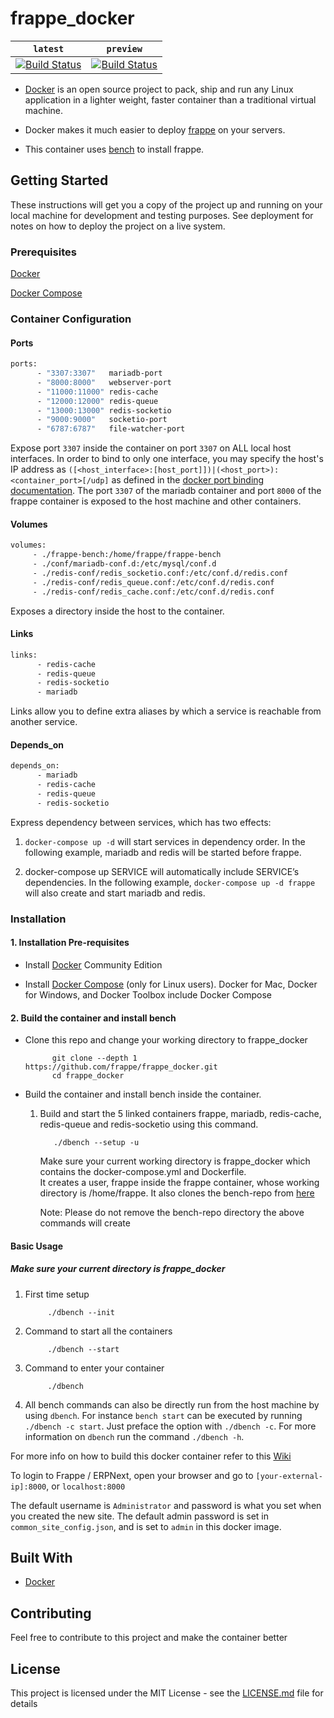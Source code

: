# frappe_docker

| `latest` | `preview` |
|:--------:|:-----:|
| [![Build Status](https://travis-ci.org/chabad360/frappe_docker.svg?branch=master)](https://travis-ci.org/chabad360/frappe_docker) | [![Build Status](https://travis-ci.org/chabad360/frappe_docker.svg?branch=develop)](https://travis-ci.org/chabad360/frappe_docker) |

- [Docker](https://docker.com/) is an open source project to pack, ship and run any Linux application in a lighter weight, faster container than a traditional virtual machine.

- Docker makes it much easier to deploy [frappe](https://github.com/frappe/frappe) on your servers.

- This container uses [bench](https://github.com/frappe/bench) to install frappe.

## Getting Started

These instructions will get you a copy of the project up and running on your local machine for development and testing purposes. See deployment for notes on how to deploy the project on a live system.

### Prerequisites

[Docker](https://www.docker.com/)

[Docker Compose](https://docs.docker.com/compose/overview/)

### Container Configuration

#### Ports

```bash
ports:
      - "3307:3307"   mariadb-port
      - "8000:8000"   webserver-port
      - "11000:11000" redis-cache
      - "12000:12000" redis-queue
      - "13000:13000" redis-socketio
      - "9000:9000"   socketio-port
      - "6787:6787"   file-watcher-port
```

Expose port `3307` inside the container on port `3307` on ALL local host interfaces. In order to bind to only one interface, you may specify the host's IP address as `([<host_interface>:[host_port]])|(<host_port>):<container_port>[/udp]` as defined in the [docker port binding documentation](http://docs.docker.com/userguide/dockerlinks/). The port `3307` of the mariadb container and port `8000` of the frappe container is exposed to the host machine and other containers.

#### Volumes

```bash
volumes:
     - ./frappe-bench:/home/frappe/frappe-bench
     - ./conf/mariadb-conf.d:/etc/mysql/conf.d
     - ./redis-conf/redis_socketio.conf:/etc/conf.d/redis.conf
     - ./redis-conf/redis_queue.conf:/etc/conf.d/redis.conf
     - ./redis-conf/redis_cache.conf:/etc/conf.d/redis.conf
```

Exposes a directory inside the host to the container.

#### Links

```bash
links:
      - redis-cache
      - redis-queue
      - redis-socketio
      - mariadb
```

Links allow you to define extra aliases by which a service is reachable from another service.

#### Depends_on

```bash
depends_on:
      - mariadb
      - redis-cache
      - redis-queue
      - redis-socketio
```

Express dependency between services, which has two effects:

1. `docker-compose up -d` will start services in dependency order. In the following example, mariadb and redis will be started before frappe.

2. docker-compose up SERVICE will automatically include SERVICE’s dependencies. In the following example, `docker-compose up -d frappe` will also create and start mariadb and redis.

### Installation

#### 1. Installation Pre-requisites

- Install [Docker](https://docs.docker.com/engine/installation) Community Edition

- Install [Docker Compose](https://docs.docker.com/compose/install/) (only for Linux users). Docker for Mac, Docker for Windows, and Docker Toolbox include Docker Compose

#### 2. Build the container and install bench

- Clone this repo and change your working directory to frappe_docker

            git clone --depth 1 https://github.com/frappe/frappe_docker.git
            cd frappe_docker

- Build the container and install bench inside the container.

  1. Build and start the 5 linked containers frappe, mariadb, redis-cache, redis-queue and redis-socketio using this command.

            ./dbench --setup -u

      Make sure your current working directory is frappe_docker which contains the docker-compose.yml and Dockerfile.  
      It creates a user, frappe inside the frappe container, whose working directory is /home/frappe. It also clones the bench-repo from [here](https://github.com/frappe/bench)

      Note: Please do not remove the bench-repo directory the above commands will create

#### Basic Usage

##### Make sure your current directory is frappe_docker

1. First time setup

            ./dbench --init

2. Command to start all the containers

            ./dbench --start

3. Command to enter your container  

            ./dbench

4. All bench commands can also be directly run from the host machine by using `dbench`. For instance `bench start` can be executed by running `./dbench -c start`. Just preface the option with `./dbench -c`. For more information on `dbench` run the command `./dbench -h`.

For more info on how to build this docker container refer to this [Wiki](https://github.com/chabad360/frappe_docker/wiki/Hitchhiker's-guide-to-building-this-frappe_docker-image)

To login to Frappe / ERPNext, open your browser and go to `[your-external-ip]:8000`, or `localhost:8000`

The default username is `Administrator` and password is what you set when you created the new site. The default admin password is set in `common_site_config.json`, and is set to `admin` in this docker image.

## Built With

- [Docker](https://www.docker.com/)

## Contributing

Feel free to contribute to this project and make the container better

## License

This project is licensed under the MIT License - see the [LICENSE.md](LICENSE.md) file for details
